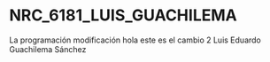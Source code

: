 # NRC_6181_LUIS_GUACHILEMA
La programación 
modificación
hola este es el cambio 2
Luis Eduardo Guachilema Sánchez